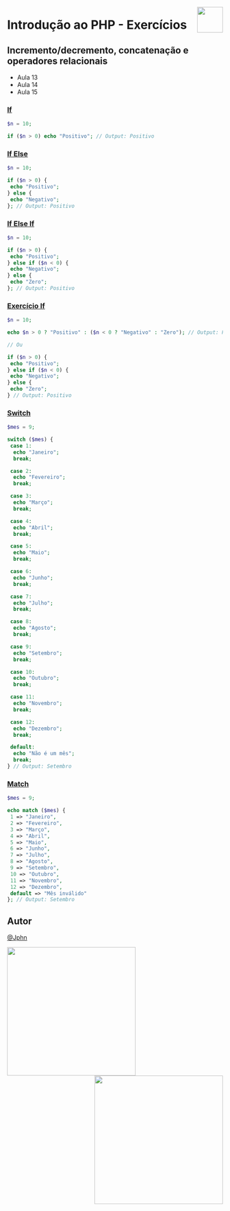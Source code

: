 <a href="https://www.beacademy.com.br/devstartpaylivre/" target="_blank"><img src="https://www.beacademy.com.br/wp-content/uploads/2022/02/Cubo.png" align="right" width="60"/></a>

# Introdução ao PHP - Exercícios

## Incremento/decremento, concatenação e operadores relacionais

- Aula 13
- Aula 14
- Aula 15

### [If](./se.php)

```php
$n = 10;

if ($n > 0) echo "Positivo"; // Output: Positivo
```

### [If Else](./se-senao.php)

```php
$n = 10;

if ($n > 0) {
 echo "Positivo";
} else {
 echo "Negativo";
}; // Output: Positivo

```

### [If Else If](./se-senao-se.php)

```php
$n = 10;

if ($n > 0) {
 echo "Positivo";
} else if ($n < 0) {
 echo "Negativo";
} else {
 echo "Zero";
}; // Output: Positivo
```

### [Exercício If](./exercicio-se.php)

```php
$n = 10;

echo $n > 0 ? "Positivo" : ($n < 0 ? "Negativo" : "Zero"); // Output: Positivo

// Ou

if ($n > 0) {
 echo "Positivo";
} else if ($n < 0) {
 echo "Negativo";
} else {
 echo "Zero";
} // Output: Positivo
```

### [Switch](./switch.php)

```php
$mes = 9;

switch ($mes) {
 case 1:
  echo "Janeiro";
  break;

 case 2:
  echo "Fevereiro";
  break;

 case 3:
  echo "Março";
  break;

 case 4:
  echo "Abril";
  break;

 case 5:
  echo "Maio";
  break;

 case 6:
  echo "Junho";
  break;

 case 7:
  echo "Julho";
  break;

 case 8:
  echo "Agosto";
  break;

 case 9:
  echo "Setembro";
  break;

 case 10:
  echo "Outubro";
  break;

 case 11:
  echo "Novembro";
  break;

 case 12:
  echo "Dezembro";
  break;

 default:
  echo "Não é um mês";
  break;
} // Output: Setembro
```

### [Match](./match.php)

```php
$mes = 9;

echo match ($mes) {
 1 => "Janeiro",
 2 => "Fevereiro",
 3 => "Março",
 4 => "Abril",
 5 => "Maio",
 6 => "Junho",
 7 => "Julho",
 8 => "Agosto",
 9 => "Setembro",
 10 => "Outubro",
 11 => "Novembro",
 12 => "Dezembro",
 default => "Mês inválido"
}; // Output: Setembro
```

## Autor

[@Jphn](https://github.com/Jphn)

<a href="https://www.beacademy.com.br/" target="_blank"><img src="https://www.beacademy.com.br/wp-content/uploads/2019/11/Logo-Topo.png" width="300" align="left" /></a>

<a href="https://www.paylivre.com/" target="_blank"><img src="https://web.paylivre.com/static/media/logo-blue.c7100186.png" width="300" align="right" /></a>

